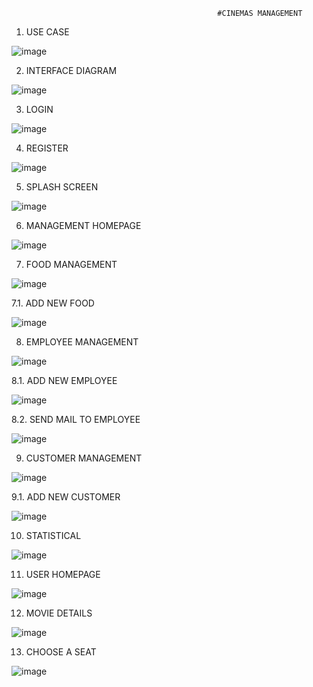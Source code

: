                                                   #CINEMAS MANAGEMENT

1. USE CASE

![image](https://user-images.githubusercontent.com/106465790/198953982-f2b9c680-f87c-485b-bedb-af72268e8ae9.png)

2. INTERFACE DIAGRAM

![image](https://user-images.githubusercontent.com/106465790/198953230-b6e5ec2a-365e-4d4b-b0f2-69f7b4daca57.png)

3. LOGIN

![image](https://user-images.githubusercontent.com/106465790/198951788-b9fc40ae-d866-4e30-8403-f5915a887dc2.png)

4. REGISTER

![image](https://user-images.githubusercontent.com/106465790/198951917-715856ca-54c5-435b-b34b-7e214188f1c1.png)

5. SPLASH SCREEN

![image](https://user-images.githubusercontent.com/106465790/198952900-5c127b45-e9e1-4f47-95c6-8cb37afb1048.png)

6. MANAGEMENT HOMEPAGE

![image](https://user-images.githubusercontent.com/106465790/198952555-543b92c4-55d5-4efd-a20b-590068597beb.png)

7. FOOD MANAGEMENT

![image](https://user-images.githubusercontent.com/106465790/198953707-c219d0a4-9740-45e8-9f65-d120a722f718.png)

7.1. ADD NEW FOOD

![image](https://user-images.githubusercontent.com/106465790/198954975-dd8f9f18-ce67-45bb-8d6b-bb35dd096cd8.png)

8. EMPLOYEE MANAGEMENT

![image](https://user-images.githubusercontent.com/106465790/198955386-04216d17-354a-46f2-9cc3-a6799f57a7ca.png)

8.1. ADD NEW EMPLOYEE

![image](https://user-images.githubusercontent.com/106465790/198956373-6c95fc56-74e1-4c9b-a894-20241f542e80.png)

8.2. SEND MAIL TO EMPLOYEE

![image](https://user-images.githubusercontent.com/106465790/198956753-4c3f31f5-321a-4ea7-8df8-a5b522e779b2.png)

9. CUSTOMER MANAGEMENT

![image](https://user-images.githubusercontent.com/106465790/198957040-56e67963-0f64-4183-b563-98f3032c191a.png)

9.1. ADD NEW CUSTOMER

![image](https://user-images.githubusercontent.com/106465790/198957195-a22fb6e0-476f-4b8d-b5c0-f8cd4a304989.png)

10. STATISTICAL

![image](https://user-images.githubusercontent.com/106465790/198957585-132d9d52-4879-40e4-a634-7fab9a1b3aa0.png)

11. USER HOMEPAGE

![image](https://user-images.githubusercontent.com/106465790/198957992-a5e8cff3-2620-4497-8ffc-1084d9041cd1.png)

12. MOVIE DETAILS

![image](https://user-images.githubusercontent.com/106465790/198958328-c78937e6-886e-4a5b-a9ef-b6931df30e90.png)

13. CHOOSE A SEAT 

![image](https://user-images.githubusercontent.com/106465790/198958756-c5a4a1de-5d46-46f4-bee8-d54ec8f9bc83.png)
